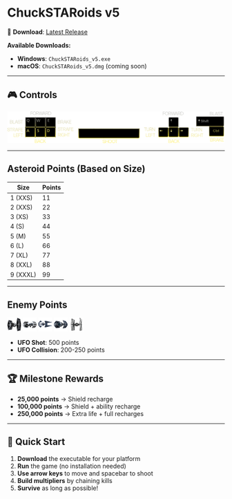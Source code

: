 # ChuckSTARoids v5

🚀 **Download**: [Latest Release](https://github.com/justchuckofficial/ChuckSTARoids/releases/latest)

**Available Downloads:**
- **Windows**: `ChuckSTARoids_v5.exe`
- **macOS**: `ChuckSTARoids_v5.dmg` (coming soon)

---

## 🎮 Controls

![Controls](assets/controls.gif)

---

## Asteroid Points (Based on Size)
| Size | Points |
|------|--------|
| 1 (XXS) | 11 |
| 2 (XXS) | 22 |
| 3 (XS) | 33 |
| 4 (S) | 44 |
| 5 (M) | 55 |
| 6 (L) | 66 |
| 7 (XL) | 77 |
| 8 (XXL) | 88 |
| 9 (XXXL) | 99 |

---

## Enemy Points
<img src="assets/tie.gif" width="32" height="32"> <img src="assets/tieb.gif" width="32" height="32"> <img src="assets/tiei.gif" width="32" height="32"> <img src="assets/tiea.gif" width="32" height="32"> <img src="assets/tiefo.gif" width="32" height="32">

- **UFO Shot**: 500 points
- **UFO Collision**: 200-250 points

---

## 🏆 Milestone Rewards
- **25,000 points** → Shield recharge
- **100,000 points** → Shield + ability recharge
- **250,000 points** → Extra life + full recharges

---

## 🚀 Quick Start

1. **Download** the executable for your platform
2. **Run** the game (no installation needed)
3. **Use arrow keys** to move and spacebar to shoot
4. **Build multipliers** by chaining kills
5. **Survive** as long as possible!
